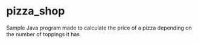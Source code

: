 # pizza_shop
Sample Java program made to calculate the price of a pizza depending on the number of toppings it has
